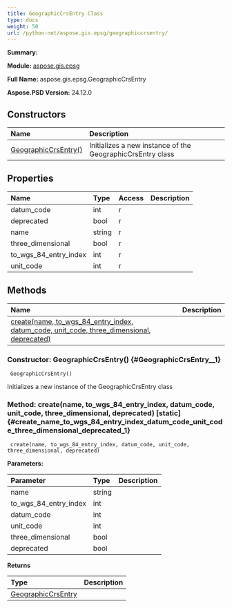 ```yaml
---
title: GeographicCrsEntry Class
type: docs
weight: 50
url: /python-net/aspose.gis.epsg/geographiccrsentry/
---
```


**Summary:** 

**Module:** [aspose.gis.epsg](/psd/python-net/aspose.gis.epsg/)

**Full Name:** aspose.gis.epsg.GeographicCrsEntry

**Aspose.PSD Version:** 24.12.0

## **Constructors**
| **Name** | **Description** |
| :- | :- |
| [GeographicCrsEntry()](#GeographicCrsEntry__1) | Initializes a new instance of the GeographicCrsEntry class |
## **Properties**
| **Name** | **Type** | **Access** | **Description** |
| :- | :- | :- | :- |
| datum_code | int | r |    |
| deprecated | bool | r |    |
| name | string | r |    |
| three_dimensional | bool | r |    |
| to_wgs_84_entry_index | int | r |    |
| unit_code | int | r |    |
## **Methods**
| **Name** | **Description** |
| :- | :- |
| [create(name, to_wgs_84_entry_index, datum_code, unit_code, three_dimensional, deprecated)](#create_name_to_wgs_84_entry_index_datum_code_unit_code_three_dimensional_deprecated_1) |    |


### Constructor: GeographicCrsEntry() {#GeographicCrsEntry__1}


```
 GeographicCrsEntry() 
```

Initializes a new instance of the GeographicCrsEntry class

### Method: create(name, to_wgs_84_entry_index, datum_code, unit_code, three_dimensional, deprecated)  [static] {#create_name_to_wgs_84_entry_index_datum_code_unit_code_three_dimensional_deprecated_1}


```
 create(name, to_wgs_84_entry_index, datum_code, unit_code, three_dimensional, deprecated) 
```

  

**Parameters:**

| Parameter | Type | Description |
| :- | :- | :- |
| name | string |  |
| to_wgs_84_entry_index | int |  |
| datum_code | int |  |
| unit_code | int |  |
| three_dimensional | bool |  |
| deprecated | bool |  |

**Returns**

| Type | Description |
| :- | :- |
| [GeographicCrsEntry](/psd/python-net/aspose.gis.epsg/geographiccrsentry) |  |


